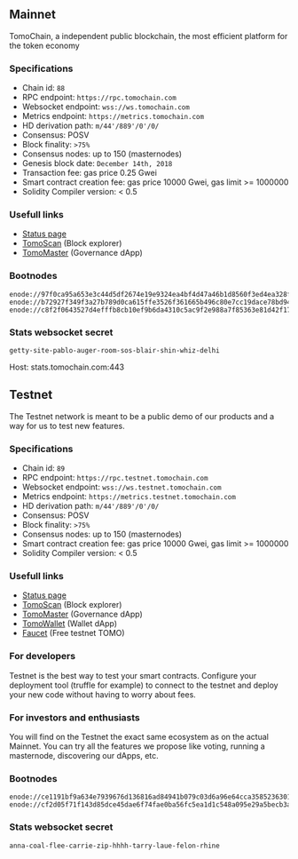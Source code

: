 ## Mainnet

TomoChain, a independent public blockchain, the most efficient platform for the token economy

### Specifications

- Chain id: `88`
- RPC endpoint: `https://rpc.tomochain.com`
- Websocket endpoint: `wss://ws.tomochain.com`
- Metrics endpoint: `https://metrics.tomochain.com`
- HD derivation path: `m/44'/889'/0'/0/`
- Consensus: POSV
- Block finality: `>75%`
- Consensus nodes: up to 150 (masternodes)
- Genesis block date: `December 14th, 2018`
- Transaction fee: gas price 0.25 Gwei
- Smart contract creation fee: gas price 10000 Gwei, gas limit >= 1000000
- Solidity Compiler version: < 0.5

### Usefull links

- [Status page](https://stats.tomochain.com)
- [TomoScan](https://scan.tomochain.com) (Block explorer)
- [TomoMaster](https://master.tomochain.com) (Governance dApp)

### Bootnodes

```
enode://97f0ca95a653e3c44d5df2674e19e9324ea4bf4d47a46b1d8560f3ed4ea328f725acec3fcfcb37eb11706cf07da669e9688b091f1543f89b2425700a68bc8876@3.212.20.0:30301
enode://b72927f349f3a27b789d0ca615ffe3526f361665b496c80e7cc19dace78bd94785fdadc270054ab727dbb172d9e3113694600dd31b2558dd77ad85a869032dea@188.166.207.189:30301
enode://c8f2f0643527d4efffb8cb10ef9b6da4310c5ac9f2e988a7f85363e81d42f1793f64a9aa127dbaff56b1e8011f90fe9ff57fa02a36f73220da5ff81d8b8df351@104.248.98.60:30301
```

### Stats websocket secret

`getty-site-pablo-auger-room-sos-blair-shin-whiz-delhi`

Host: stats.tomochain.com:443

## Testnet

The Testnet network is meant to be a public demo of our products and a way for us to test new features.

### Specifications

- Chain id: `89`
- RPC endpoint: `https://rpc.testnet.tomochain.com`
- Websocket endpoint:  `wss://ws.testnet.tomochain.com`
- Metrics endpoint: `https://metrics.testnet.tomochain.com`
- HD derivation path: `m/44'/889'/0'/0/`
- Consensus: POSV
- Block finality: `>75%`
- Consensus nodes: up to 150 (masternodes)
- Smart contract creation fee: gas price 10000 Gwei, gas limit >= 1000000
- Solidity Compiler version: < 0.5

### Usefull links

- [Status page](https://stats.testnet.tomochain.com)
- [TomoScan](https://scan.testnet.tomochain.com) (Block explorer)
- [TomoMaster](https://master.testnet.tomochain.com) (Governance dApp)
- [TomoWallet](https://wallet.testnet.tomochain.com) (Wallet dApp)
- [Faucet](https://faucet.testnet.tomochain.com) (Free testnet TOMO)

### For developers

Testnet is the best way to test your smart contracts.
Configure your deployment tool (truffle for example) to connect to the testnet and deploy your new code without having to worry about fees.

### For investors and enthusiasts

You will find on the Testnet the exact same ecosystem as on the actual Mainnet.
You can try all the features we propose like voting, running a masternode, discovering our dApps, etc.

### Bootnodes

```
enode://ce1191bf9a634e7939676d136816ad84941b079c03d6a96e64cca35852363012169055c6879c644e821dc236a01d0499a1b7ff39e9518dbc00da87c7f1898604@13.251.101.216:30301
enode://cf2d05f71f143d85dce45dae6f74fae0ba56fc5ea1d1c548a095e29a5becb3a1fb93eb33e7b1dec43946dcfe608fd1495a02740af710bc615b90ad60fcc04d14@13.250.94.232:30301
```

### Stats websocket secret

`anna-coal-flee-carrie-zip-hhhh-tarry-laue-felon-rhine`
